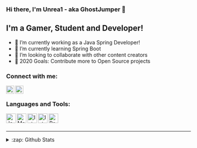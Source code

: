 ### Hi there, I'm Unrea1 - aka GhostJumper 👋

## I'm a Gamer, Student and Developer!

-   🔭 I’m currently working as a Java Spring Developer!
-   🌱 I’m currently learning Spring Boot
-   👯 I’m looking to collaborate with other content creators
-   🥅 2020 Goals: Contribute more to Open Source projects

### Connect with me:

[<img align="left" alt="Unrea1 | Steam" width="22px" src="https://cdn.jsdelivr.net/npm/simple-icons@3.4.1/icons/steam.svg" />][steam]
[<img align="left" alt="Unrea1 | Steam" width="22px" src="https://cdn.jsdelivr.net/npm/simple-icons@3.4.1/icons/discord.svg" />][discord]

<br />

### Languages and Tools:

[<img align="left" alt="Java" width="26px" src="https://cdn.jsdelivr.net/npm/simple-icons@3.4.1/icons/java.svg" />][java]
[<img align="left" alt="Maven" width="26px" src="https://cdn.jsdelivr.net/npm/simple-icons@3.4.1/icons/apachemaven.svg" />][maven]
[<img align="left" alt="IntelliJ" width="26px" src="https://cdn.jsdelivr.net/npm/simple-icons@3.4.1/icons/intellijidea.svg" />][intellij]
[<img align="left" alt="IntelliJ" width="26px" src="https://cdn.jsdelivr.net/npm/simple-icons@3.4.1/icons/pycharm.svg" />][pycharm]
[<img align="left" alt="Paython" width="26px" src="https://cdn.jsdelivr.net/npm/simple-icons@3.4.1/icons/python.svg" />][python]

<br />
<br />

* * *

<details>
  <summary>:zap: Github Stats</summary>

  <img align="left" alt="Unrea1's Github Stats" src="https://github-readme-stats.vercel.app/api?username=GhostJumper&show_icons=true&theme=dark&count_private=true" />

</details>

[steam]: https://steamcommunity.com/id/Unr3a1/
[discord]: https://steamcommunity.com/id/Unr3a1/
[java]: https://www.java.com/
[maven]: https://maven.apache.org/
[intellij]: https://www.jetbrains.com/idea/
[pycharm]: https://www.jetbrains.com/pycharm/
[python]: https://www.python.org/
